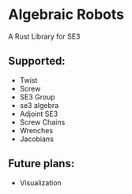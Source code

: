 # Algebraic Robots
A Rust Library for SE3


## Supported:
- Twist
- Screw
- SE3 Group
- se3 algebra
- Adjoint SE3
- Screw Chains
- Wrenches
- Jacobians

## Future plans:
- Visualization